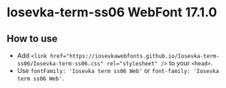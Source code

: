 # Iosevka-term-ss06 WebFont 17.1.0

## How to use

- Add `<link href="https://iosevkawebfonts.github.io/Iosevka-term-ss06/Iosevka-term-ss06.css" rel="stylesheet" />` to your `<head>`.
- Use `fontFamily: 'Iosevka term ss06 Web'` or `font-family: 'Iosevka term ss06 Web'`.
